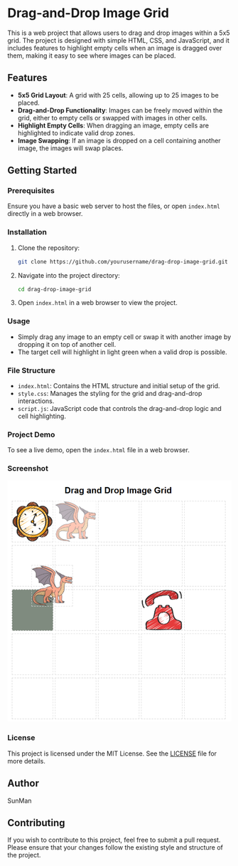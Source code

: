 # Drag-and-Drop Image Grid

This is a web project that allows users to drag and drop images within a 5x5 grid. The project is designed with simple HTML, CSS, and JavaScript, and it includes features to highlight empty cells when an image is dragged over them, making it easy to see where images can be placed.

## Features

- **5x5 Grid Layout**: A grid with 25 cells, allowing up to 25 images to be placed.
- **Drag-and-Drop Functionality**: Images can be freely moved within the grid, either to empty cells or swapped with images in other cells.
- **Highlight Empty Cells**: When dragging an image, empty cells are highlighted to indicate valid drop zones.
- **Image Swapping**: If an image is dropped on a cell containing another image, the images will swap places.

## Getting Started

### Prerequisites

Ensure you have a basic web server to host the files, or open `index.html` directly in a web browser.

### Installation

1. Clone the repository:
    ```bash
    git clone https://github.com/yourusername/drag-drop-image-grid.git
    ```

2. Navigate into the project directory:
    ```bash
    cd drag-drop-image-grid
    ```

3. Open `index.html` in a web browser to view the project.

### Usage

- Simply drag any image to an empty cell or swap it with another image by dropping it on top of another cell.
- The target cell will highlight in light green when a valid drop is possible.

### File Structure

- `index.html`: Contains the HTML structure and initial setup of the grid.
- `style.css`: Manages the styling for the grid and drag-and-drop interactions.
- `script.js`: JavaScript code that controls the drag-and-drop logic and cell highlighting.

### Project Demo

To see a live demo, open the `index.html` file in a web browser.

### Screenshot

![Sample](/ImgSRC/Sample.png)

### License

This project is licensed under the MIT License. See the [LICENSE](LICENSE) file for more details.

## Author

SunMan

## Contributing

If you wish to contribute to this project, feel free to submit a pull request. Please ensure that your changes follow the existing style and structure of the project.

